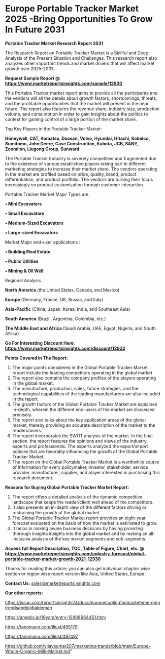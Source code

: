 # Europe Portable Tracker Market 2025 -Bring Opportunities To Grow In Future 2031

<strong>Portable Tracker Market Research Report 2031</strong>

The Research Report on Portable Tracker Market is a Skillful and Deep Analysis of the Present Situation and Challenges. This research report also analyzes other important trends and market drivers that will affect market growth over 2025-2031.

<strong>Request Sample Report @ <a href=https://www.marketreportsinsights.com/sample/12930>https://www.marketreportsinsights.com/sample/12930</a></strong>

This Portable Tracker market report aims to provide all the participants and the vendors will all the details about growth factors, shortcomings, threats, and the profitable opportunities that the market will present in the near future. The report also features the revenue share, industry size, production volume, and consumption in order to gain insights about the politics to contest for gaining control of a large portion of the market share.

Top Key Players in the Portable Tracker Market:

<strong>Honeywell, CAT, Komatsu, Doosan, Volvo, Hyundai, Hitachi, Kobelco, Sumitomo, John Deere, Case Construction, Kubota, JCB, SANY, Zoomlion, Liugong Group, Sunward</strong>

The Portable Tracker Industry is severely competitive and fragmented due to the existence of various established players taking part in different marketing strategies to increase their market share. The vendors operating in the market are profiled based on price, quality, brand, product differentiation, and product portfolio. The vendors are turning their focus increasingly on product customization through customer interaction.

Portable Tracker Market Major Types are:

<strong>• Mini Excavators

• Small Excavators

• Medium-Sized Excavators

• Large-sized Excavators</strong>

Market Major end-user applications :

<strong>• Building/Real Estate

• Public Utilities

• Mining & Oil Well</strong>

Regional Analysis

</u><strong><b>North America</b></strong> (the United States, Canada, and Mexico)

<strong><b>Europe </b></strong>(Germany, France, UK, Russia, and Italy)

<strong><b>Asia-Pacific</b></strong> (China, Japan, Korea, India, and Southeast Asia)

<strong><b>South America</b></strong> (Brazil, Argentina, Colombia, etc.)

<strong><b>The Middle East and Africa</b></strong> (Saudi Arabia, UAE, Egypt, Nigeria, and South Africa)

<strong>Go For Interesting Discount Here: <a href=https://www.marketreportsinsights.com/discount/12930>https://www.marketreportsinsights.com/discount/12930</a></strong>

<strong>Points Covered in The Report:</strong>
<ol>
  <li>The major points considered in the Global Portable Tracker Market report include the leading competitors operating in the global market.</li>
  <li>The report also contains the company profiles of the players operating in the global market.</li>
  <li>The manufacture, production, sales, future strategies, and the technological capabilities of the leading manufacturers are also included in the report.</li>
  <li>The growth factors of the Global Portable Tracker Market are explained in-depth, wherein the different end-users of the market are discussed precisely.</li>
  <li>The report also talks about the key application areas of the global market, thereby providing an accurate description of the market to the readers/users.</li>
  <li>The report incorporates the SWOT analysis of the market. In the final section, the report features the opinions and views of the industry experts and professionals. The experts analyzed the export/import policies that are favorably influencing the growth of the Global Portable Tracker Market.</li>
  <li>The report on the Global Portable Tracker Market is a worthwhile source of information for every policymaker, investor, stakeholder, service provider, manufacturer, supplier, and player interested in purchasing this research document.</li>
</ol>
<strong>Reasons for Buying Global Portable Tracker Market Report:</strong>

<ol>
  <li>The report offers a detailed analysis of the dynamic competitive landscape that keeps the reader/client well ahead of the competitors.</li>
  <li>It also presents an in-depth view of the different factors driving or restraining the growth of the global market.</li>
  <li>The Global Portable Tracker Market report provides an eight-year forecast evaluated on the basis of how the market is estimated to grow.</li>
  <li>It helps in making aware business decisions by having providing thorough insights insights into the global market and by making an all-inclusive analysis of the key market segments and sub-segments.</li>
</ol>
<strong>Access full Report Description, TOC, Table of Figure, Chart, etc. @ <a href=https://www.marketreportsinsights.com/industry-forecast/global-portable-tracker-market-growth-2021-12930>https://www.marketreportsinsights.com/industry-forecast/global-portable-tracker-market-growth-2021-12930</a></strong>


Thanks for reading this article; you can also get individual chapter wise section or region wise report version like Asia, United States, Europe.

<strong>Contact Us:</strong>
sales@marketreportsinsights.com

<strong>Our other reports:</strong>

<a href=https://issuu.com/reportsinsights24/docs/europecoolingfanmarketemergingtrendsandglobaldeman>https://issuu.com/reportsinsights24/docs/europecoolingfanmarketemergingtrendsandglobaldeman</a>

<a href=https://ameblo.jp/18yam/entry-12888664451.html>https://ameblo.jp/18yam/entry-12888664451.html</a>

<a href=https://tanomuno.com/illust/495179>https://tanomuno.com/illust/495179</a>

<a href=https://tanomuno.com/illust/497497>https://tanomuno.com/illust/497497</a>

<a href=https://github.com/vijaykumar207/marketing-trands/blob/main/Europe-Whole-Organic-Milk-Market.md>https://github.com/vijaykumar207/marketing-trands/blob/main/Europe-Whole-Organic-Milk-Market.md</a>"
